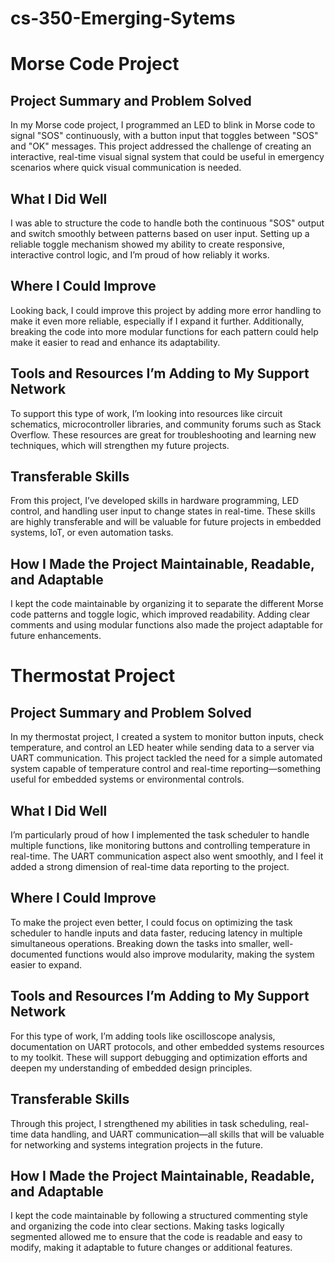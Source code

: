 # cs-350-Emerging-Sytems

# Morse Code Project
## Project Summary and Problem Solved
In my Morse code project, I programmed an LED to blink in Morse code to signal "SOS" continuously, with a button input that toggles between "SOS" and "OK" messages. This project addressed the challenge of creating an interactive, real-time visual signal system that could be useful in emergency scenarios where quick visual communication is needed.

## What I Did Well
I was able to structure the code to handle both the continuous "SOS" output and switch smoothly between patterns based on user input. Setting up a reliable toggle mechanism showed my ability to create responsive, interactive control logic, and I’m proud of how reliably it works.

## Where I Could Improve
Looking back, I could improve this project by adding more error handling to make it even more reliable, especially if I expand it further. Additionally, breaking the code into more modular functions for each pattern could help make it easier to read and enhance its adaptability.

## Tools and Resources I’m Adding to My Support Network
To support this type of work, I’m looking into resources like circuit schematics, microcontroller libraries, and community forums such as Stack Overflow. These resources are great for troubleshooting and learning new techniques, which will strengthen my future projects.

## Transferable Skills
From this project, I’ve developed skills in hardware programming, LED control, and handling user input to change states in real-time. These skills are highly transferable and will be valuable for future projects in embedded systems, IoT, or even automation tasks.

## How I Made the Project Maintainable, Readable, and Adaptable
I kept the code maintainable by organizing it to separate the different Morse code patterns and toggle logic, which improved readability. Adding clear comments and using modular functions also made the project adaptable for future enhancements.

# Thermostat Project
## Project Summary and Problem Solved
In my thermostat project, I created a system to monitor button inputs, check temperature, and control an LED heater while sending data to a server via UART communication. This project tackled the need for a simple automated system capable of temperature control and real-time reporting—something useful for embedded systems or environmental controls.

## What I Did Well
I’m particularly proud of how I implemented the task scheduler to handle multiple functions, like monitoring buttons and controlling temperature in real-time. The UART communication aspect also went smoothly, and I feel it added a strong dimension of real-time data reporting to the project.

## Where I Could Improve
To make the project even better, I could focus on optimizing the task scheduler to handle inputs and data faster, reducing latency in multiple simultaneous operations. Breaking down the tasks into smaller, well-documented functions would also improve modularity, making the system easier to expand.

## Tools and Resources I’m Adding to My Support Network
For this type of work, I’m adding tools like oscilloscope analysis, documentation on UART protocols, and other embedded systems resources to my toolkit. These will support debugging and optimization efforts and deepen my understanding of embedded design principles.

## Transferable Skills
Through this project, I strengthened my abilities in task scheduling, real-time data handling, and UART communication—all skills that will be valuable for networking and systems integration projects in the future.

## How I Made the Project Maintainable, Readable, and Adaptable
I kept the code maintainable by following a structured commenting style and organizing the code into clear sections. Making tasks logically segmented allowed me to ensure that the code is readable and easy to modify, making it adaptable to future changes or additional features.
